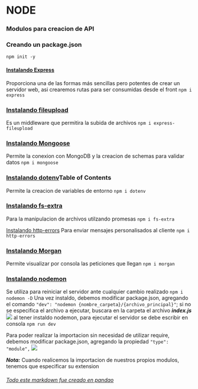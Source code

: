 # NODE

### Modulos para creacion de API

### Creando un package.json

`npm init -y`

#### [Instalando Express](https://expressjs.com/en/starter/installing.html "Instalando Express")

Proporciona una de las formas más sencillas pero potentes de crear un servidor web, asi crearemos rutas para ser consumidas desde el front
`npm i express`

### [Instalando fileupload](https://www.npmjs.com/package/express-fileupload "Instalando fileupload")

Es un middleware que permitira la subida de archivos
`npm i express-fileupload`

### [Instalando Mongoose](https://mongoosejs.com/docs/guide.html "Instalando Mongoose")

Permite la conexion con MongoDB y la creacion de schemas para validar datos
`npm i mongoose`

### [Instalando dotenv](https://www.npmjs.com/package/dotenv "Instalando dotenv")**Table of Contents**

Permite la creacion de variables de entorno
`npm i dotenv`

### [Instalando fs-extra](https://www.npmjs.com/package/fs-extra "Instalando fs-extra")

Para la manipulacion de archivos utilzando promesas
`npm i fs-extra`

[Instalando http-errors](https://www.npmjs.com/package/http-errors/v/1.7.0 "Instalando http-errors")
Para enviar mensajes personalisados al cliente
`npm i http-errors`

### [Instalando Morgan](https://www.npmjs.com/package/morgan "Instalando Morgan")

Permite visualizar por consola las peticiones que llegan
`npm i morgan`

### [Instalando nodemon](https://www.npmjs.com/package/nodemon "Instalando nodemon")

Se utiliza para reiniciar el servidor ante cualquier cambio realizado
`npm i nodemon -D`
Una vez instaldo, debemos modificar package.json, agregando el comando `"dev": "nodemon {nombre_carpeta}/{archivo_principal}"`; si no se especifica el archivo a ejecutar, buscara en la carpeta el archivo **_index.js_**
![]('./img/nodemon.png')
al tener instaldo nodemon, para ejecutar el servidor se debe escribir en consola `npm run dev`

Para poder realizar la importacion sin necesidad de utilizar require, debemos modificar package.json, agregando la propiedad `"type": "module",`
![]('./img/package.png')

**_Nota:_** Cuando realicemos la importacion de nuestros propios modulos, tenemos que especificar su extension

###### [Todo este markdown fue creado en pandao](https://pandao.github.io/editor.md/en.html "Todo este markdown fue creado en pandao")

